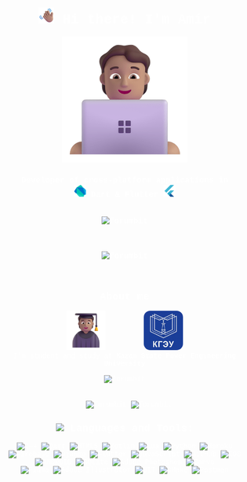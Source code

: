 <!--
**Forumbit/Forumbit** is a ✨ _special_ ✨ repository because its `README.md` (this file) appears on your GitHub profile.

Here are some ideas to get you started:

- 🔭 I’m currently working on ...
- 🌱 I’m currently learning ...
- 👯 I’m looking to collaborate on ...
- 🤔 I’m looking for help with ...
- 💬 Ask me about ...
- 📫 How to reach me: ...
- 😄 Pronouns: ...
- ⚡ Fun fact: ...
-->
<div align="center" style="color: white;font-family:Courier New">
    <h1> 
        <img src='https://github.com/Forumbit/Forumbit/blob/main/images/Waving%20Hand%20Medium%20Skin%20Tone.png?raw=true' width=32>
        Hi there! I'm Amir
    </h1>
    <img src='https://github.com/Forumbit/Forumbit/blob/main/images/Technologist%20Medium%20Skin%20Tone.png?raw=true'>
    <h3>
        Developer of cross-platform applications in 
        <br>
        <img src='https://raw.githubusercontent.com/devicons/devicon/55609aa5bd817ff167afce0d965585c92040787a/icons/dart/dart-original.svg' height=24>  Dart &  Flutter 
        <img src='https://raw.githubusercontent.com/devicons/devicon/55609aa5bd817ff167afce0d965585c92040787a/icons/flutter/flutter-original.svg' height=24>
        <br>
        <br>
        <p>
            <img align="center" src="https://github-readme-streak-stats.herokuapp.com/?user=forumbit&" alt="forumbit" />
        </p>
        <br>
        <p align="center"> 
            <img src="https://komarev.com/ghpvc/?username=forumbit&label=Profile%20views&color=0e75b6&style=flat" alt="forumbit" /> 
        </p>
    </h3>
    <br>
    <h2>
         About me
    </h2>
    <p style='text-align:center;'>    
        <img src='https://github.com/Forumbit/Forumbit/blob/main/images/Student%20Medium%20Skin%20Tone.png?raw=true' style='margin-right:30px;margin-left: auto;height:80px;width:80px'>
        <img src='https://github.com/Forumbit/Forumbit/blob/main/images/kgeu.gif?raw=true&border_radius=8' style="border-radius:13px; margin-left:40px; height:80px; width:80px; margin-right: auto;">
        <br>
        <span style=''>I'm student and study at <b>Kazan State Power Engineering University</b></span>
    </p>
    <p>
        <img align="center" src="https://github-readme-stats.vercel.app/api/top-langs?username=forumbit&show_icons=true&locale=en&layout=compact" alt="forumbit" height=200 style="margin-top:20;"/><br><br>
        &nbsp;
        <img align="center" src="https://github-readme-stats.vercel.app/api?username=forumbit&show_icons=true&locale=en" alt="forumbit" height=200 style="margin-top:20px;"/>
        <img align="center" src="https://github.r2v.ch/codewars?user=Forumbit" alt="forumbit" height=200 style="margin-top:20px;"/>
    </p>
    <h2><img src="https://github.com/Tarikul-Islam-Anik/Animated-Fluent-Emojis/blob/master/Emojis/Objects/Laptop.png?raw=true" height=24> Languages and Tools:</h2>


![C++](https://img.shields.io/badge/c++-%2300599C.svg?style=for-the-badge&logo=c%2B%2B&logoColor=white) 
![Dart](https://img.shields.io/badge/dart-%230175C2.svg?style=for-the-badge&logo=dart&logoColor=white) 
![HTML5](https://img.shields.io/badge/html5-%23E34F26.svg?style=for-the-badge&logo=html5&logoColor=white) 
![Kotlin](https://img.shields.io/badge/kotlin-%230095D5.svg?style=for-the-badge&logo=kotlin&logoColor=white) 
![Lua](https://img.shields.io/badge/lua-%232C2D72.svg?style=for-the-badge&logo=lua&logoColor=white) 
![Python](https://img.shields.io/badge/python-3670A0?style=for-the-badge&logo=python&logoColor=ffdd54) 
![Heroku](https://img.shields.io/badge/heroku-%23430098.svg?style=for-the-badge&logo=heroku&logoColor=white) 
![Firebase](https://img.shields.io/badge/firebase-%23039BE5.svg?style=for-the-badge&logo=firebase) 
![Django](https://img.shields.io/badge/django-%23092E20.svg?style=for-the-badge&logo=django&logoColor=white) 
![Flutter](https://img.shields.io/badge/Flutter-%2302569B.svg?style=for-the-badge&logo=Flutter&logoColor=white) 
![JavaScript](https://img.shields.io/badge/javascript-%23323330.svg?style=for-the-badge&logo=javascript&logoColor=%23F7DF1E) 
![GitHub](https://img.shields.io/badge/GitHub-%23121011.svg?style=for-the-badge&logo=github&logoColor=white) 
![IOS](https://img.shields.io/badge/IOS-%2320232a.svg?style=for-the-badge&logo=apple&logoColor=white) 
![ANDROID](https://img.shields.io/badge/android-%2320232a.svg?style=for-the-badge&logo=android&logoColor=%a4c639) ![SQLite](https://img.shields.io/badge/sqlite-%2307405e.svg?style=for-the-badge&logo=sqlite&logoColor=white) 
![Adobe Photoshop](https://img.shields.io/badge/adobephotoshop-%2331A8FF.svg?style=for-the-badge&logo=adobephotoshop&logoColor=white) 
![Canva](https://img.shields.io/badge/Canva-%2300C4CC.svg?style=for-the-badge&logo=Canva&logoColor=white) 	
![Figma](https://img.shields.io/badge/figma-%23F24E1E.svg?style=for-the-badge&logo=figma&logoColor=white) 
![Adobe Illustrator](https://img.shields.io/badge/adobeillustrator-%23FF9A00.svg?style=for-the-badge&logo=adobeillustrator&logoColor=white) 
![GIT](https://img.shields.io/badge/Git-fc6d26?style=for-the-badge&logo=git&logoColor=white) 
![CMake](https://img.shields.io/badge/CMake-%23008FBA.svg?style=for-the-badge&logo=cmake&logoColor=white) 
![Postman](https://img.shields.io/badge/Postman-FF6C37?style=for-the-badge&logo=postman&logoColor=white)

